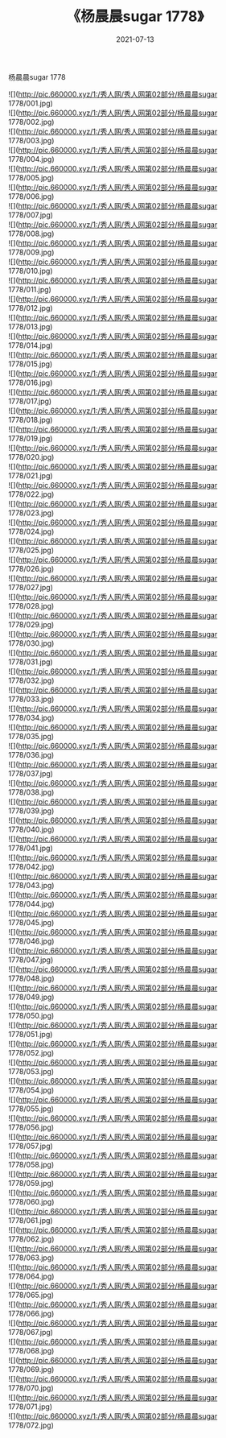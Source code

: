 ﻿---
layout: post
title:  《杨晨晨sugar 1778》
date:   2021-07-13
img: http://pic.660000.xyz/1:/秀人网/秀人网第02部分/杨晨晨sugar 1778/000.jpg
categories: [美女, 清纯, 唯美]
---

杨晨晨sugar 1778

  ![](http://pic.660000.xyz/1:/秀人网/秀人网第02部分/杨晨晨sugar 1778/001.jpg) <br> ![](http://pic.660000.xyz/1:/秀人网/秀人网第02部分/杨晨晨sugar 1778/002.jpg) <br> ![](http://pic.660000.xyz/1:/秀人网/秀人网第02部分/杨晨晨sugar 1778/003.jpg) <br> ![](http://pic.660000.xyz/1:/秀人网/秀人网第02部分/杨晨晨sugar 1778/004.jpg) <br> ![](http://pic.660000.xyz/1:/秀人网/秀人网第02部分/杨晨晨sugar 1778/005.jpg) <br> ![](http://pic.660000.xyz/1:/秀人网/秀人网第02部分/杨晨晨sugar 1778/006.jpg) <br> ![](http://pic.660000.xyz/1:/秀人网/秀人网第02部分/杨晨晨sugar 1778/007.jpg) <br> ![](http://pic.660000.xyz/1:/秀人网/秀人网第02部分/杨晨晨sugar 1778/008.jpg) <br> ![](http://pic.660000.xyz/1:/秀人网/秀人网第02部分/杨晨晨sugar 1778/009.jpg) <br> ![](http://pic.660000.xyz/1:/秀人网/秀人网第02部分/杨晨晨sugar 1778/010.jpg) <br> ![](http://pic.660000.xyz/1:/秀人网/秀人网第02部分/杨晨晨sugar 1778/011.jpg) <br> ![](http://pic.660000.xyz/1:/秀人网/秀人网第02部分/杨晨晨sugar 1778/012.jpg) <br> ![](http://pic.660000.xyz/1:/秀人网/秀人网第02部分/杨晨晨sugar 1778/013.jpg) <br> ![](http://pic.660000.xyz/1:/秀人网/秀人网第02部分/杨晨晨sugar 1778/014.jpg) <br> ![](http://pic.660000.xyz/1:/秀人网/秀人网第02部分/杨晨晨sugar 1778/015.jpg) <br> ![](http://pic.660000.xyz/1:/秀人网/秀人网第02部分/杨晨晨sugar 1778/016.jpg) <br> ![](http://pic.660000.xyz/1:/秀人网/秀人网第02部分/杨晨晨sugar 1778/017.jpg) <br> ![](http://pic.660000.xyz/1:/秀人网/秀人网第02部分/杨晨晨sugar 1778/018.jpg) <br> ![](http://pic.660000.xyz/1:/秀人网/秀人网第02部分/杨晨晨sugar 1778/019.jpg) <br> ![](http://pic.660000.xyz/1:/秀人网/秀人网第02部分/杨晨晨sugar 1778/020.jpg) <br> ![](http://pic.660000.xyz/1:/秀人网/秀人网第02部分/杨晨晨sugar 1778/021.jpg) <br> ![](http://pic.660000.xyz/1:/秀人网/秀人网第02部分/杨晨晨sugar 1778/022.jpg) <br> ![](http://pic.660000.xyz/1:/秀人网/秀人网第02部分/杨晨晨sugar 1778/023.jpg) <br> ![](http://pic.660000.xyz/1:/秀人网/秀人网第02部分/杨晨晨sugar 1778/024.jpg) <br> ![](http://pic.660000.xyz/1:/秀人网/秀人网第02部分/杨晨晨sugar 1778/025.jpg) <br> ![](http://pic.660000.xyz/1:/秀人网/秀人网第02部分/杨晨晨sugar 1778/026.jpg) <br> ![](http://pic.660000.xyz/1:/秀人网/秀人网第02部分/杨晨晨sugar 1778/027.jpg) <br> ![](http://pic.660000.xyz/1:/秀人网/秀人网第02部分/杨晨晨sugar 1778/028.jpg) <br> ![](http://pic.660000.xyz/1:/秀人网/秀人网第02部分/杨晨晨sugar 1778/029.jpg) <br> ![](http://pic.660000.xyz/1:/秀人网/秀人网第02部分/杨晨晨sugar 1778/030.jpg) <br> ![](http://pic.660000.xyz/1:/秀人网/秀人网第02部分/杨晨晨sugar 1778/031.jpg) <br> ![](http://pic.660000.xyz/1:/秀人网/秀人网第02部分/杨晨晨sugar 1778/032.jpg) <br> ![](http://pic.660000.xyz/1:/秀人网/秀人网第02部分/杨晨晨sugar 1778/033.jpg) <br> ![](http://pic.660000.xyz/1:/秀人网/秀人网第02部分/杨晨晨sugar 1778/034.jpg) <br> ![](http://pic.660000.xyz/1:/秀人网/秀人网第02部分/杨晨晨sugar 1778/035.jpg) <br> ![](http://pic.660000.xyz/1:/秀人网/秀人网第02部分/杨晨晨sugar 1778/036.jpg) <br> ![](http://pic.660000.xyz/1:/秀人网/秀人网第02部分/杨晨晨sugar 1778/037.jpg) <br> ![](http://pic.660000.xyz/1:/秀人网/秀人网第02部分/杨晨晨sugar 1778/038.jpg) <br> ![](http://pic.660000.xyz/1:/秀人网/秀人网第02部分/杨晨晨sugar 1778/039.jpg) <br> ![](http://pic.660000.xyz/1:/秀人网/秀人网第02部分/杨晨晨sugar 1778/040.jpg) <br> ![](http://pic.660000.xyz/1:/秀人网/秀人网第02部分/杨晨晨sugar 1778/041.jpg) <br> ![](http://pic.660000.xyz/1:/秀人网/秀人网第02部分/杨晨晨sugar 1778/042.jpg) <br> ![](http://pic.660000.xyz/1:/秀人网/秀人网第02部分/杨晨晨sugar 1778/043.jpg) <br> ![](http://pic.660000.xyz/1:/秀人网/秀人网第02部分/杨晨晨sugar 1778/044.jpg) <br> ![](http://pic.660000.xyz/1:/秀人网/秀人网第02部分/杨晨晨sugar 1778/045.jpg) <br> ![](http://pic.660000.xyz/1:/秀人网/秀人网第02部分/杨晨晨sugar 1778/046.jpg) <br> ![](http://pic.660000.xyz/1:/秀人网/秀人网第02部分/杨晨晨sugar 1778/047.jpg) <br> ![](http://pic.660000.xyz/1:/秀人网/秀人网第02部分/杨晨晨sugar 1778/048.jpg) <br> ![](http://pic.660000.xyz/1:/秀人网/秀人网第02部分/杨晨晨sugar 1778/049.jpg) <br> ![](http://pic.660000.xyz/1:/秀人网/秀人网第02部分/杨晨晨sugar 1778/050.jpg) <br> ![](http://pic.660000.xyz/1:/秀人网/秀人网第02部分/杨晨晨sugar 1778/051.jpg) <br> ![](http://pic.660000.xyz/1:/秀人网/秀人网第02部分/杨晨晨sugar 1778/052.jpg) <br> ![](http://pic.660000.xyz/1:/秀人网/秀人网第02部分/杨晨晨sugar 1778/053.jpg) <br> ![](http://pic.660000.xyz/1:/秀人网/秀人网第02部分/杨晨晨sugar 1778/054.jpg) <br> ![](http://pic.660000.xyz/1:/秀人网/秀人网第02部分/杨晨晨sugar 1778/055.jpg) <br> ![](http://pic.660000.xyz/1:/秀人网/秀人网第02部分/杨晨晨sugar 1778/056.jpg) <br> ![](http://pic.660000.xyz/1:/秀人网/秀人网第02部分/杨晨晨sugar 1778/057.jpg) <br> ![](http://pic.660000.xyz/1:/秀人网/秀人网第02部分/杨晨晨sugar 1778/058.jpg) <br> ![](http://pic.660000.xyz/1:/秀人网/秀人网第02部分/杨晨晨sugar 1778/059.jpg) <br> ![](http://pic.660000.xyz/1:/秀人网/秀人网第02部分/杨晨晨sugar 1778/060.jpg) <br> ![](http://pic.660000.xyz/1:/秀人网/秀人网第02部分/杨晨晨sugar 1778/061.jpg) <br> ![](http://pic.660000.xyz/1:/秀人网/秀人网第02部分/杨晨晨sugar 1778/062.jpg) <br> ![](http://pic.660000.xyz/1:/秀人网/秀人网第02部分/杨晨晨sugar 1778/063.jpg) <br> ![](http://pic.660000.xyz/1:/秀人网/秀人网第02部分/杨晨晨sugar 1778/064.jpg) <br> ![](http://pic.660000.xyz/1:/秀人网/秀人网第02部分/杨晨晨sugar 1778/065.jpg) <br> ![](http://pic.660000.xyz/1:/秀人网/秀人网第02部分/杨晨晨sugar 1778/066.jpg) <br> ![](http://pic.660000.xyz/1:/秀人网/秀人网第02部分/杨晨晨sugar 1778/067.jpg) <br> ![](http://pic.660000.xyz/1:/秀人网/秀人网第02部分/杨晨晨sugar 1778/068.jpg) <br> ![](http://pic.660000.xyz/1:/秀人网/秀人网第02部分/杨晨晨sugar 1778/069.jpg) <br> ![](http://pic.660000.xyz/1:/秀人网/秀人网第02部分/杨晨晨sugar 1778/070.jpg) <br> ![](http://pic.660000.xyz/1:/秀人网/秀人网第02部分/杨晨晨sugar 1778/071.jpg) <br> ![](http://pic.660000.xyz/1:/秀人网/秀人网第02部分/杨晨晨sugar 1778/072.jpg) <br>